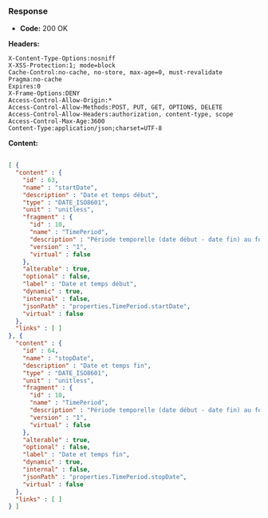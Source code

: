 ### Response

* **Code:** 200 OK

**Headers:**

`X-Content-Type-Options:nosniff`  
`X-XSS-Protection:1; mode=block`  
`Cache-Control:no-cache, no-store, max-age=0, must-revalidate`  
`Pragma:no-cache`  
`Expires:0`  
`X-Frame-Options:DENY`  
`Access-Control-Allow-Origin:*`  
`Access-Control-Allow-Methods:POST, PUT, GET, OPTIONS, DELETE`  
`Access-Control-Allow-Headers:authorization, content-type, scope`  
`Access-Control-Max-Age:3600`  
`Content-Type:application/json;charset=UTF-8`  

**Content:**

```json
    
[ {
  "content" : {
    "id" : 63,
    "name" : "startDate",
    "description" : "Date et temps début",
    "type" : "DATE_ISO8601",
    "unit" : "unitless",
    "fragment" : {
      "id" : 10,
      "name" : "TimePeriod",
      "description" : "Période temporelle (date début - date fin) au format YYYY-MM-DDThh:mm:ss",
      "version" : "1",
      "virtual" : false
    },
    "alterable" : true,
    "optional" : false,
    "label" : "Date et temps début",
    "dynamic" : true,
    "internal" : false,
    "jsonPath" : "properties.TimePeriod.startDate",
    "virtual" : false
  },
  "links" : [ ]
}, {
  "content" : {
    "id" : 64,
    "name" : "stopDate",
    "description" : "Date et temps fin",
    "type" : "DATE_ISO8601",
    "unit" : "unitless",
    "fragment" : {
      "id" : 10,
      "name" : "TimePeriod",
      "description" : "Période temporelle (date début - date fin) au format YYYY-MM-DDThh:mm:ss",
      "version" : "1",
      "virtual" : false
    },
    "alterable" : true,
    "optional" : false,
    "label" : "Date et temps fin",
    "dynamic" : true,
    "internal" : false,
    "jsonPath" : "properties.TimePeriod.stopDate",
    "virtual" : false
  },
  "links" : [ ]
} ]
```
